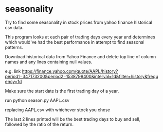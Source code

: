# seasonality
Try to find some seasonality in stock prices from yahoo finance historical csv data.

This program looks at each pair of trading days every year and determines which would've had the best performance in attempt to find seasonal patterns.

Download historical data from Yahoo Finance and delete top line of column names and any lines containing null values.

e.g. link https://finance.yahoo.com/quote/AAPL/history?period1=347173200&period2=1538798400&interval=1d&filter=history&frequency=1d

Make sure the start date is the first trading day of a year.

run python season.py AAPL.csv

replacing AAPL.csv with whichever stock you chose 

The last 2 lines printed will be the best trading days to buy and sell, followed by the ratio of the return.
